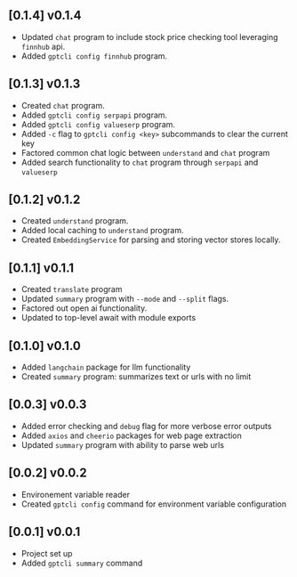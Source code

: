 ## [0.1.4] v0.1.4

* Updated `chat` program to include stock price checking tool leveraging `finnhub` api.
* Added `gptcli config finnhub` program.

## [0.1.3] v0.1.3

* Created `chat` program.
* Added `gptcli config serpapi` program.
* Added `gptcli config valueserp` program.
* Added `-c` flag to `gptcli config <key>` subcommands to clear the current key
* Factored common chat logic between `understand` and `chat` program
* Added search functionality to `chat` program through `serpapi` and `valueserp`

## [0.1.2] v0.1.2

* Created `understand` program.
* Added local caching to `understand` program.
* Created `EmbeddingService` for parsing and storing vector stores locally.

## [0.1.1] v0.1.1

* Created `translate` program
* Updated `summary` program with `--mode` and `--split` flags.
* Factored out open ai functionality.
* Updated to top-level await with module exports

## [0.1.0] v0.1.0

* Added `langchain` package for llm functionality
* Created `summary` program: summarizes text or urls with no limit

## [0.0.3] v0.0.3

* Added error checking and `debug` flag for more verbose error outputs
* Added `axios` and `cheerio` packages for web page extraction
* Updated `summary` program with ability to parse web urls

## [0.0.2] v0.0.2

* Environement variable reader
* Created `gptcli config` command for environment variable configuration

## [0.0.1] v0.0.1

* Project set up
* Added `gptcli summary` command